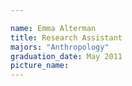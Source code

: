 ```yaml
---

name: Emma Alterman
title: Research Assistant
majors: "Anthropology"
graduation_date: May 2011
picture_name: 
---
```

    
    
